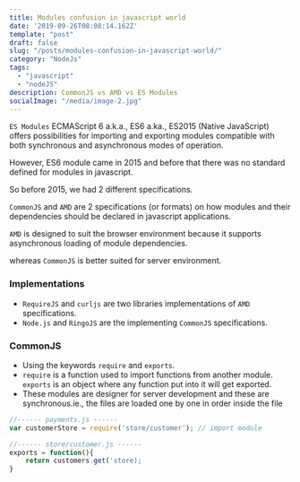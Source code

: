 ```yaml
---
title: Modules confusion in javascript world
date: '2019-09-26T08:08:14.162Z'
template: "post"
draft: false
slug: "/posts/modules-confusion-in-javascript-world/"
category: "NodeJs"
tags:
  - "javascript"
  - "nodeJS"
description: CommonJS vs AMD vs ES Modules
socialImage: "/media/image-2.jpg"
---
```

`ES Modules` ECMAScript 6 a.k.a., ES6 a.ka., ES2015 (Native JavaScript) offers possibilities for importing and exporting modules compatible with both synchronous and asynchronous modes of operation.

However, ES6 module came in 2015 and before that there was no standard defined for modules in javascript.

So before 2015, we had 2 different specifications.

`CommonJS` and `AMD` are 2 specifications (or formats) on how modules and their dependencies should be declared in javascript applications.

 `AMD` is designed to suit the browser environment because it supports asynchronous loading of module dependencies.

whereas `CommonJS` is better suited for server environment.

### Implementations
* `RequireJS` and `curljs` are two libraries implementations of `AMD` specifications.
* `Node.js` and `RingoJS` are the implementing `CommonJS` specifications.

### CommonJS
* Using the keywords `require` and `exports`. 
* `require` is a function used to import functions from another module. `exports` is an object where any function put into it will get exported.
* These modules are designer for server development and these are synchronous.ie., the files are loaded one by one in order inside the file

```js
//------ payments.js ------
var customerStore = require('store/customer'); // import module

//------ store/customer.js ------
exports = function(){
    return customers.get('store);
}
```
